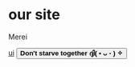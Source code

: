 # our site
Merei
<doctype html>
<html>
<l1>
<a href="www.google.com">ui</a>
</l1>
<button> <strong> Don't starve together ദ്ദി( • ᴗ - ) ✧</strong></strong>
</html>
